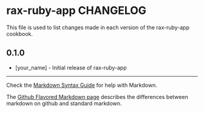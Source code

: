 rax-ruby-app CHANGELOG
======================

This file is used to list changes made in each version of the rax-ruby-app cookbook.

0.1.0
-----
- [your_name] - Initial release of rax-ruby-app

- - -
Check the [Markdown Syntax Guide](http://daringfireball.net/projects/markdown/syntax) for help with Markdown.

The [Github Flavored Markdown page](http://github.github.com/github-flavored-markdown/) describes the differences between markdown on github and standard markdown.
